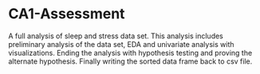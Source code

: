# CA1-Assessment

A full analysis of sleep and stress data set. This analysis includes preliminary analysis of the data set, EDA and univariate analysis with visualizations.
Ending the analysis with hypothesis testing and proving the alternate hypothesis. Finally writing the sorted data frame back to csv file.
